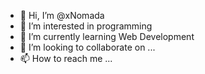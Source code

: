 - 👋 Hi, I’m @xNomada
- 👀 I’m interested in programming
- 🌱 I’m currently learning Web Development
- 💞️ I’m looking to collaborate on ...
- 📫 How to reach me ...

<!---
xNomada/xNomada is a ✨ special ✨ repository because its `README.md` (this file) appears on your GitHub profile.
You can click the Preview link to take a look at your changes.
--->
